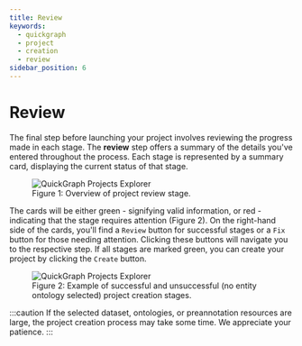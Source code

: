 ```yaml
---
title: Review
keywords:
  - quickgraph
  - project
  - creation
  - review
sidebar_position: 6
---
```


# Review

The final step before launching your project involves reviewing the progress made in each stage. The **review** step offers a summary of the details you've entered throughout the process. Each stage is represented by a summary card, displaying the current status of that stage.

<figure style={{textAlign: "center"}}>
  <img
  src={require('../../../../static/img/interface/projects/project_creator_review_v1.png').default}
  alt="QuickGraph Projects Explorer"
  style={{height:"100%", border: "1px solid lightgrey"}}
  />
  <figcaption>Figure 1: Overview of project review stage.</figcaption>
</figure>

The cards will be either green - signifying valid information, or red - indicating that the stage requires attention (Figure 2). On the right-hand side of the cards, you'll find a `Review` button for successful stages or a `Fix` button for those needing attention. Clicking these buttons will navigate you to the respective step. If all stages are marked green, you can create your project by clicking the `Create` button.

<figure style={{textAlign: "center"}}>
  <img
  src={require('../../../../static/img/interface/projects/project_creator_review_fix_example_v1.png').default}
  alt="QuickGraph Projects Explorer"
  style={{height:"100%"}}
  />
  <figcaption>Figure 2: Example of successful and unsuccessful (no entity ontology selected) project creation stages.</figcaption>
</figure>

:::caution
If the selected dataset, ontologies, or preannotation resources are large, the project creation process may take some time. We appreciate your patience.
:::
